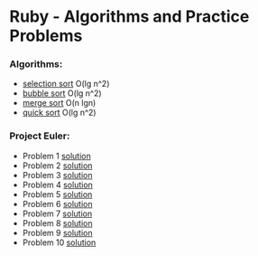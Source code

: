 # Ruby - Algorithms and Practice Problems  
### Algorithms:

- [selection sort](https://github.com/agrinb/comet/blob/master/sorting_algos/selection_sort.rb) O(lg n^2)
- [bubble sort](https://github.com/agrinb/comet/blob/master/sorting_algos/bubble.rb) O(lg n^2)
- [merge sort](https://github.com/agrinb/comet/blob/master/sorting_algos/merge.rb) O(n lgn)
- [quick sort](https://github.com/agrinb/comet/blob/master/sorting_algos/quicksort.rb) O(lg n^2)
 
### Project Euler: 
- Problem 1 [solution](https://github.com/agrinb/ProjectEuler/blob/master/p1.rb)
- Problem 2 [solution](https://github.com/agrinb/ProjectEuler/blob/master/p2.rb)
- Problem 3 [solution](https://github.com/agrinb/ProjectEuler/blob/master/p3.rb)
- Problem 4 [solution](https://github.com/agrinb/ProjectEuler/blob/master/p4.rb)
- Problem 5 [solution](https://github.com/agrinb/ProjectEuler/blob/master/p5.rb)
- Problem 6 [solution](https://github.com/agrinb/ProjectEuler/blob/master/p6.rb)
- Problem 7 [solution](https://github.com/agrinb/ProjectEuler/blob/master/p7.rb)
- Problem 8 [solution](https://github.com/agrinb/ProjectEuler/blob/master/p8.rb)
- Problem 9 [solution](https://github.com/agrinb/ProjectEuler/blob/master/p9.rb)
- Problem 10 [solution](https://github.com/agrinb/ProjectEuler/blob/master/p10.rb)
